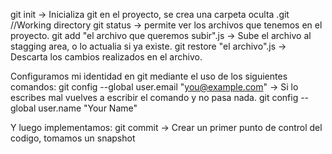 git init -> Inicializa git en el proyecto, se crea una carpeta oculta .git //Working directory
git status -> permite ver los archivos que tenemos en el proyecto.
git add "el archivo que queremos subir".js -> Sube el archivo al stagging area, o lo actualia si ya existe.
git restore "el archivo".js -> Descarta los cambios realizados en el archivo.

Configuramos mi identidad en git mediante el uso de los siguientes comandos:
git config --global user.email "you@example.com" -> Si lo escribes mal vuelves a escribir el comando y no pasa nada.
git config --global user.name "Your Name" 

Y luego implementamos:
git commit -> Crear un primer punto de control del codigo, tomamos un snapshot

